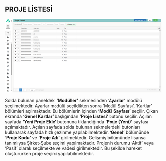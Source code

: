 
## PROJE LİSTESİ

[![Image](../Ayarlar/projelistesi.png)](projelistesi)

Solda bulunan paneldeki **‘Modüller’** sekmesinden **‘Ayarlar’** modülü seçilmektedir. Ayarlar modülü seçildikten sonra ‘Modül Sayfası’, ‘Kartlar’ bölümleri açılmaktadır. Bu bölümlerin içinden **‘Modül Sayfası’** seçilir. Çıkan ekranda **‘Genel Kartlar’** başlığından **‘Proje Listesi’** butonu seçilir. Açılan sayfada **‘Yeni Proje Ekle’** butonuna tıklandığında **‘Proje (Yeni)’** sayfası açılmaktadır. Açılan sayfada solda bulunan sekmelerdeki butonları kullanarak sayfada hızlı gezinme yapılabilmektedir. **‘Genel’** bölümünde **‘Proje Kodu’** ve **‘Proje Adı’** girilmektedir. Gelişmiş bölümünde lisansa tanımlıysa Şirket-Şube seçimi yapılmaktadır. Projenin durumu ‘Aktif’ veya ‘Pasif’ olarak seçilmekte ve vadesi girilmektedir. Bu şekilde hareket oluştururken proje seçimi yapılabilmektedir. 

